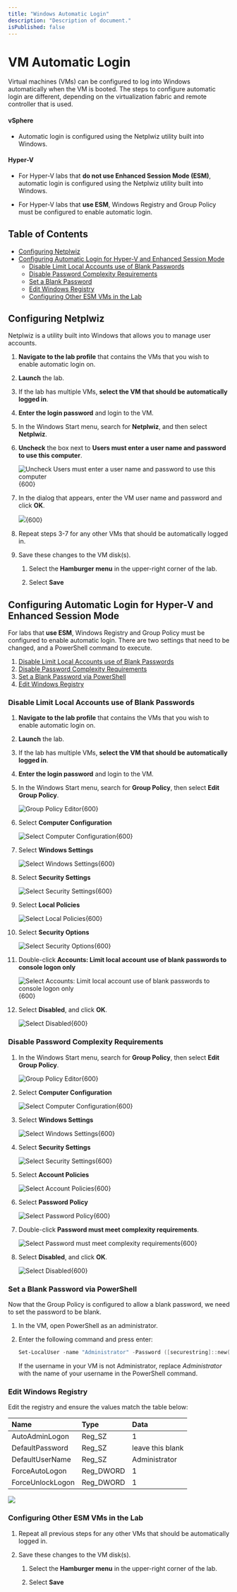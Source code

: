 ```yaml
---
title: "Windows Automatic Login"
description: "Description of document."
isPublished: false
---
```


# VM Automatic Login 

Virtual machines (VMs) can be configured to log into Windows automatically when the VM is booted. The steps to configure automatic login are different, 
depending on the virtualization fabric and remote controller that is used.

#### vSphere 

- Automatic login is configured using the Netplwiz utility built into Windows.

#### Hyper-V 

- For Hyper-V labs that **do not use Enhanced Session Mode (ESM)**, automatic login is configured using the Netplwiz utility built into Windows.

- For Hyper-V labs that **use ESM**, Windows Registry and Group Policy must be configured to enable automatic login. 

## Table of Contents
- [Configuring Netplwiz](#configuring-netplwiz)
- [Configuring Automatic Login for Hyper-V and Enhanced Session Mode](#configuring-automatic-login-for-hyper-v-and-enhanced-session-mode)
  - [Disable Limit Local Accounts use of Blank Passwords](#disable-limit-local-accounts-use-of-blank-passwords)
  - [Disable Password Complexity Requirements](#disable-password-complexity-requirements)
  - [Set a Blank Password](#set-a-blank-password)
  - [Edit Windows Registry](#edit-windows-registry)
  - [Configuring Other ESM VMs in the Lab](#configuring-other-esm-vms-in-the-lab)

## Configuring Netplwiz

Netplwiz is a utility built into Windows that allows you to manage user accounts. 

1. **Navigate to the lab profile** that contains the VMs that you wish to enable automatic login on. 

1. **Launch** the lab. 

1. If the lab has multiple VMs, **select the VM that should be automatically logged in**.

1. **Enter the login password** and login to the VM. 

1. In the Windows Start menu, search for **Netplwiz**, and then select **Netplwiz**. 

1. **Uncheck** the box next to **Users must enter a user name and password to use this computer**. 

    ![Uncheck Users must enter a user name and password to use this computer](images/netplwiz-uncheck-box.png){600}

1. In the dialog that appears, enter the VM user name and password and click **OK**. 

    ![](images/netplwiz-enter-password.png){600}

1. Repeat steps 3-7 for any other VMs that should be automatically logged in.

1. Save these changes to the VM disk(s).

    1. Select the **Hamburger menu** in the upper-right corner of the lab. 

    1. Select **Save**

## Configuring Automatic Login for Hyper-V and Enhanced Session Mode

For labs that **use ESM**, Windows Registry and Group Policy must be configured to enable automatic login. There are two settings that need to be changed, and a PowerShell command to execute. 


1. [Disable Limit Local Accounts use of Blank Passwords](#disable-limit-local-accounts-use-of-blank-passwords)
1. [Disable Password Complexity Requirements](#disable-password-complexity-requirements)
1. [Set a Blank Password via PowerShell](#set-a-blank-password)
1. [Edit Windows Registry](#edit-windows-registry)

### Disable Limit Local Accounts use of Blank Passwords

1. **Navigate to the lab profile** that contains the VMs that you wish to enable automatic login on. 

1. **Launch** the lab. 

1. If the lab has multiple VMs, **select the VM that should be automatically logged in**.

1. **Enter the login password** and login to the VM. 

1. In the Windows Start menu, search for **Group Policy**, then select **Edit Group Policy**. 

    ![Group Policy Editor](images/group-policy-editor.png){600}

1. Select **Computer Configuration**

    ![Select Computer Configuration](images/gp-computer-config.png){600}

1. Select **Windows Settings**

    ![Select Windows Settings](images/gp-windows-settings.png){600}

1. Select **Security Settings**

    ![Select Security Settings](images/gp-security-settings.png){600}

1. Select **Local Policies**

    ![Select Local Policies](images/gp-local-policies.png){600}

1. Select **Security Options**

    ![Select Security Options](images/gp-security-options.png){600}

1. Double-click  **Accounts: Limit local account use of blank passwords to console logon only**

    ![Select Accounts: Limit local account use of blank passwords to console logon only](images/gp-accounts-limit-local.png){600}

1. Select **Disabled**, and click **OK**. 

    ![Select Disabled](images/gp-account-disabled-setting.png){600}

### Disable Password Complexity Requirements

1. In the Windows Start menu, search for **Group Policy**, then select **Edit Group Policy**. 

    ![Group Policy Editor](images/group-policy-editor.png){600}

1. Select **Computer Configuration**

    ![Select Computer Configuration](images/gp-computer-config.png){600}

1. Select **Windows Settings**

    ![Select Windows Settings](images/gp-windows-settings.png){600}

1. Select **Security Settings**

    ![Select Security Settings](images/gp-security-settings.png){600}

1. Select **Account Policies**

    ![Select Account Policies](images/gp-account-policies.png){600}

1. Select **Password Policy**

    ![Select Password Policy](images/gp-password-policy.png){600}

1. Double-click **Password must meet complexity requirements**. 

    ![Select Password must meet complexity requirements](images/gp-password-complexity-requirements.png){600}

1. Select **Disabled**, and click **OK**.

    ![Select Disabled](images/gp-password-complexity-requirements-disabled.png){600}

### Set a Blank Password via PowerShell

Now that the Group Policy is configured to allow a blank password, we need to set the password to be blank. 

1. In the VM, open PowerShell as an administrator. 

1. Enter the following command and press enter: 

    ```PowerShell
    Set-LocalUser -name "Administrator" -Password ([securestring]::new())
    ```
    If the username in your VM is not Administrator, replace _Administrator_ with the name of your username in the PowerShell command. 

### Edit Windows Registry

Edit the registry and ensure the values match the table below: 

| Name | Type | Data
|:---|:---|:--|
| AutoAdminLogon  |Reg_SZ|1
| DefaultPassword |Reg_SZ|leave this blank
| DefaultUserName |Reg_SZ|Administrator
| ForceAutoLogon  |Reg_DWORD|1
| ForceUnlockLogon|Reg_DWORD|1

![](images/edit-registry-for-auto-login.png)

### Configuring Other ESM VMs in the Lab

1. Repeat all previous steps for any other VMs that should be automatically logged in.

1. Save these changes to the VM disk(s).

    1. Select the **Hamburger menu** in the upper-right corner of the lab. 

    1. Select **Save**
